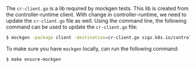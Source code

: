 The `cr-client.go` is a lib required by mockgen tests. This lib is created from the controller-runtime client. With change in controller-runtime, we need to update the `cr-client.go` file as well. Using the command line, the following command can be used to update the `cr-client.go` file:

```bash
$ mockgen -package client -destination=cr-client.go sigs.k8s.io/controller-runtime/pkg/client Client,StatusWriter,Reader,Writer
```

To make sure you have `mockgen` locally, can run the following command:
```bash
$ make ensure-mockgen
```


